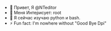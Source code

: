 - 👋 Привет, Я @NTeditor
- 👀 Меня Интерисует: root
- 🌱 Я сейчас изучаю python и bash.
- ⚡ Fun fact: I'm nowhere without "Good Bye Dpi"

<!---
NTeditor/NTeditor is a ✨ special ✨ repository because its `README.md` (this file) appears on your GitHub profile.
You can click the Preview link to take a look at your changes.
--->
